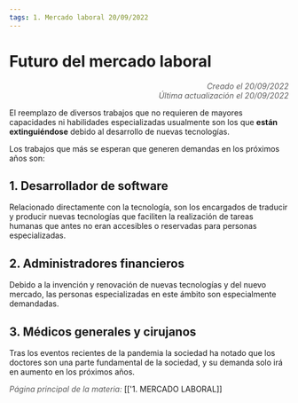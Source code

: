 ```yaml
---
tags: 1. Mercado laboral 20/09/2022
---
```


# Futuro del mercado laboral
<div style="text-align: right; opacity: 0.7; font-style: italic;">Creado el 20/09/2022</div>
<div style="text-align: right; opacity: 0.7; font-style: italic;">Última actualización el 20/09/2022</div>

El reemplazo de diversos trabajos que no requieren de mayores capacidades ni habilidades especializadas usualmente son los que **están extinguiéndose** debido al desarrollo de nuevas tecnologías.

Los trabajos que más se esperan que generen demandas en los próximos años son:

## 1. Desarrollador de software
Relacionado directamente con la tecnología, son los encargados de traducir y producir nuevas tecnologías que faciliten la realización de tareas humanas que antes no eran accesibles o reservadas para personas especializadas.

## 2. Administradores financieros
Debido a la invención y renovación de nuevas tecnologías y del nuevo mercado, las personas especializadas en este ámbito son especialmente demandadas.

## 3. Médicos generales y cirujanos
Tras los eventos recientes de la pandemia la sociedad ha notado que los doctores son una parte fundamental de la sociedad, y su demanda solo irá en aumento en los próximos años.

<span style="opacity: 0.7; font-style: italic;">Página principal de la materia:</span> [['1. MERCADO LABORAL]]